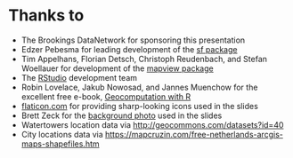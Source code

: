 # Thanks to
 - The Brookings DataNetwork for sponsoring this presentation
 - Edzer Pebesma for leading development of the <a href="https://r-spatial.github.io/sf/">sf package</a>
 - Tim Appelhans, Florian Detsch, Christoph Reudenbach, and Stefan Woellauer for development of the <a href="https://r-spatial.github.io/mapview/">mapview package</a>
 - The <a href="https://www.rstudio.com/">RStudio</a> development team
 - Robin Lovelace, Jakub Nowosad, and Jannes Muenchow for the excellent free e-book, <a href="https://bookdown.org/robinlovelace/geocompr/">Geocomputation with R</a>
 - <a href="https://www.flaticon.com/">flaticon.com</a> for providing sharp-looking icons used in the slides
 - Brett Zeck for the <a href="https://unsplash.com/photos/eyfMgGvo9PA">background photo</a> used in the slides
 - Watertowers location data via http://geocommons.com/datasets?id=40
 - City locations data via https://mapcruzin.com/free-netherlands-arcgis-maps-shapefiles.htm
 
